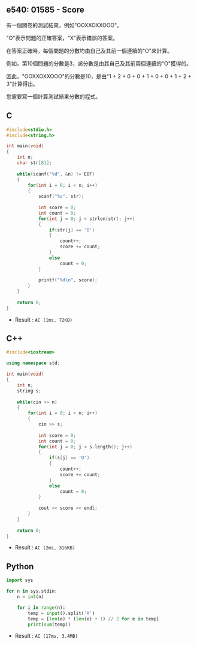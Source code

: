 ## e540: 01585 - Score
有一個問卷的測試結果，例如"OOXXOXXOOO"。

"O"表示問題的正確答案，"X"表示錯誤的答案。

在答案正確時，每個問題的分數均由自己及其前一個連續的"O"來計算。

例如，第10個問題的分數是3，該分數是由其自己及其前兩個連續的"O"獲得的。

因此，"OOXXOXXOOO"的分數是10，是由"1 + 2 + 0 + 0 + 1 + 0 + 0 + 1 + 2 + 3"計算得出。

您需要寫一個計算測試結果分數的程式。

## C
```C
#include<stdio.h>
#include<string.h>

int main(void)
{
	int n;
	char str[81];
	
	while(scanf("%d", &n) != EOF)
	{
		for(int i = 0; i < n; i++)
		{
			scanf("%s", str);
			
			int score = 0;
			int count = 0;
			for(int j = 0; j < strlen(str); j++)
			{
				if(str[j] == 'O')
				{
					count++;
					score += count;
				}
				else
					count = 0;
			}
			
			printf("%d\n", score);
		}
	}
	
	return 0;
}
```
 * Result : `AC (1ms, 72KB)`

## C++
```C++
#include<iostream>

using namespace std;

int main(void)
{
	int n;
	string s;
	
	while(cin >> n)
	{
		for(int i = 0; i < n; i++)
		{
			cin >> s;
			
			int score = 0;
			int count = 0;
			for(int j = 0; j < s.length(); j++)
			{
				if(s[j] == 'O')
				{
					count++;
					score += count;
				}
				else
					count = 0;
			}
			
			cout << score << endl;
		}
	}
	
	return 0;
}
```
 * Result : `AC (2ms, 316KB)`

## Python
```python
import sys

for n in sys.stdin:
    n = int(n)

    for i in range(n):
        temp = input().split('X')
        temp = [len(e) * (len(e) + 1) // 2 for e in temp]
        print(sum(temp))
```
 * Result : `AC (17ms, 3.4MB)`
